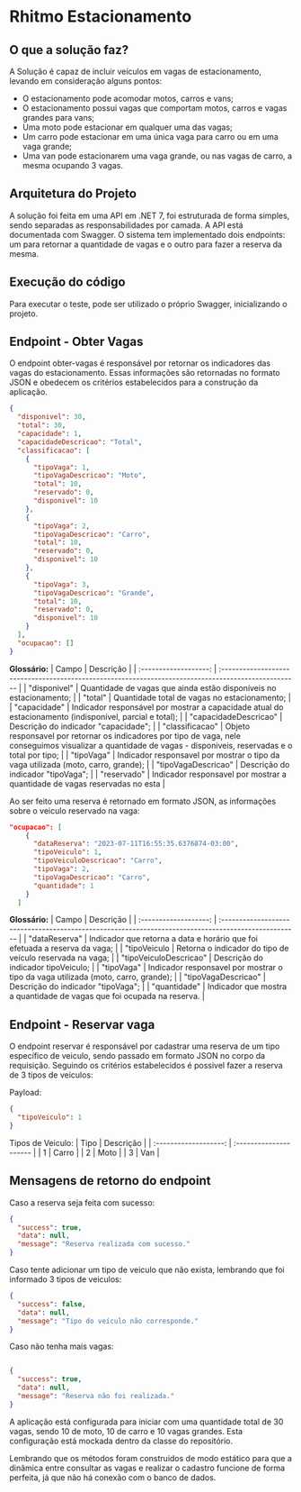 # Rhitmo Estacionamento

## O que a solução faz?
A Solução é capaz de incluir veículos em vagas de estacionamento, levando em consideração alguns pontos:
- O estacionamento pode acomodar motos, carros e vans;
- O estacionamento possui vagas que comportam motos, carros e vagas grandes para vans;
- Uma moto pode estacionar em qualquer uma das vagas;
- Um carro pode estacionar em uma única vaga para carro ou em uma vaga grande;
- Uma van pode estacionarem uma vaga grande, ou nas vagas de carro, a mesma ocupando 3 vagas.

## Arquitetura do Projeto
A solução foi feita em uma API em .NET 7, foi estruturada de forma simples, sendo separadas as responsabilidades por camada.
A API está documentada com Swagger.
O sistema tem implementado dois endpoints: um para retornar a quantidade de vagas e o outro para fazer a reserva da mesma.

## Execução do código
Para executar o teste, pode ser utilizado o próprio Swagger, inicializando o projeto.

## Endpoint - Obter Vagas
O endpoint obter-vagas é responsável por retornar os indicadores das vagas do estacionamento. Essas informações são retornadas no formato JSON e obedecem os critérios estabelecidos para a construção da aplicação.

```json
{
  "disponivel": 30,
  "total": 30,
  "capacidade": 1,
  "capacidadeDescricao": "Total",
  "classificacao": [
    {
      "tipoVaga": 1,
      "tipoVagaDescricao": "Moto",
      "total": 10,
      "reservado": 0,
      "disponivel": 10
    },
    {
      "tipoVaga": 2,
      "tipoVagaDescricao": "Carro",
      "total": 10,
      "reservado": 0,
      "disponivel": 10
    },
    {
      "tipoVaga": 3,
      "tipoVagaDescricao": "Grande",
      "total": 10,
      "reservado": 0,
      "disponivel": 10
    }
  ],
  "ocupacao": []
}
```

**Glossário:**
| Campo  | Descrição |
| :-------------------: | :--------------------------------------------------------------------------------------------------- |
| "disponivel"  | Quantidade de vagas que ainda estão disponíveis no estacionamento; |
| "total"  | Quantidade total de vagas no estacionamento;  |
| "capacidade"  | Indicador responsável por mostrar a capacidade atual do estacionamento (indisponível, parcial e total);   |
| "capacidadeDescricao"  | Descrição do indicador "capacidade";   |
| "classificacao"  | Objeto responsavel por retornar os indicadores por tipo de vaga, nele conseguimos visualizar a quantidade de vagas - disponiveis, reservadas e o total por tipo;   |
| "tipoVaga"  | Indicador responsavel por mostrar o tipo da vaga utilizada (moto, carro, grande);   |
| "tipoVagaDescricao"  | Descrição do indicador "tipoVaga";   |
| "reservado"  | Indicador responsavel por mostrar a quantidade de vagas reservadas no esta   |

Ao ser feito uma reserva é retornado em formato JSON, as informações sobre o veiculo reservado na vaga:
```json
"ocupacao": [
    {
      "dataReserva": "2023-07-11T16:55:35.6376874-03:00",
      "tipoVeiculo": 1,
      "tipoVeiculoDescricao": "Carro",
      "tipoVaga": 2,
      "tipoVagaDescricao": "Carro",
      "quantidade": 1
    }
  ]
```

**Glossário:**
| Campo  | Descrição |
| :-------------------: | :--------------------------------------------------------------------------------------------------- |
| "dataReserva"  | Indicador que retorna a data e horário que foi efetuada a reserva da vaga; |
| "tipoVeiculo  | Retorna o indicador do tipo de veículo reservada na vaga; |
| "tipoVeiculoDescricao"  | Descrição do indicador tipoVeiculo; |
| "tipoVaga"  | Indicador responsavel por mostrar o tipo da vaga utilizada (moto, carro, grande); |
| "tipoVagaDescricao"  | Descrição do indicador "tipoVaga"; |
| "quantidade"  | Indicador que mostra a quantidade de vagas que foi ocupada na reserva. |

## Endpoint - Reservar vaga
O endpoint reservar é responsável por cadastrar uma reserva de um tipo específico de veiculo, sendo passado em formato JSON no corpo da requisição. Seguindo os critérios estabelecidos é possivel fazer a reserva de 3 tipos de veiculos:

Payload:
```json
{
  "tipoVeiculo": 1
}
```

Tipos de Veiculo:
| Tipo  | Descrição |
| :-------------------: | :--------------------- |
| 1  | Carro |
| 2  | Moto |
| 3  | Van |

## Mensagens de retorno do endpoint

Caso a reserva seja feita com sucesso:
```json
{
  "success": true,
  "data": null,
  "message": "Reserva realizada com sucesso."
}
```

Caso tente adicionar um tipo de veiculo que não exista, lembrando que foi informado 3 tipos de veiculos:
```json
{
  "success": false,
  "data": null,
  "message": "Tipo do veículo não corresponde."
}
```

Caso não tenha mais vagas:
```json

{
  "success": true,
  "data": null,
  "message": "Reserva não foi realizada."
}
```

A aplicação está configurada para iniciar com uma quantidade total de 30 vagas, sendo 10 de moto, 10 de carro e 10 vagas grandes. Esta configuração está mockada dentro da classe do repositório.

Lembrando que os métodos foram construidos de modo estático para que a dinâmica entre consultar as vagas e realizar o cadastro funcione de forma perfeita, já que não há conexão com o banco de dados.

